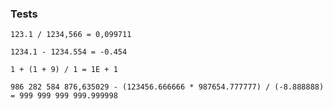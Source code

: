 ### Tests

`123.1 / 1234,566 = 0,099711`

`1234.1 - 1234.554 = -0.454`

`1 + (1 + 9) / 1 = 1E + 1`

`986 282 584 876,635029 - (123456.666666 * 987654.777777) / (-8.888888) = 999 999 999 999.999998`
